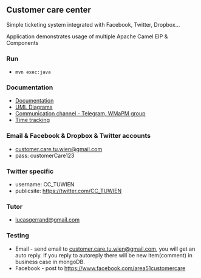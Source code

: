 ## Customer care center

Simple ticketing system integrated with Facebook, Twitter, Dropbox...

Application demonstrates usage of multiple Apache Camel EIP & Components


### Run
* `mvn exec:java`

### Documentation
* [Documentation](https://www.sharelatex.com)
* [UML Diagrams](https://www.lucidchart.com/documents)
* [Communication channel - Telegram, WMaPM group](https://telegram.org/)
* [Time tracking](https://docs.google.com/spreadsheets/d/13BJXuBs2Up3XPB6XWHJ_5cI9D63UiO2llYF5iNy_AbI/edit#gid=0)

### Email & Facebook & Dropbox & Twitter accounts
* customer.care.tu.wien@gmail.com
* pass: customerCare123

### Twitter specific
* username: CC_TUWIEN
* publicsite: https://twitter.com/CC_TUWIEN

### Tutor
 * lucasgerrand@gmail.com
 
 
### Testing 
 * Email - send email to customer.care.tu.wien@gmail.com, you will get an auto reply. If you reply to autoreply there will be new item(comment) in business case in mongoDB.
 * Facebook - post to https://www.facebook.com/area51customercare


